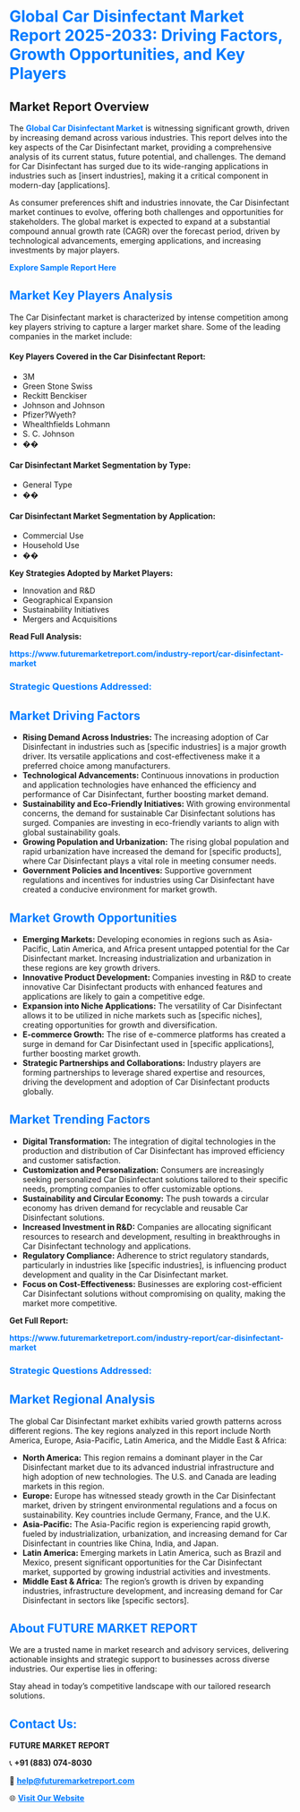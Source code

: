 <h1 style="color: #007BFF;">Global Car Disinfectant Market Report 2025-2033: Driving Factors, Growth Opportunities, and Key Players</h1>

<section id="overview">
<h2>Market Report Overview</h2>
<p>The <a href="https://www.futuremarketreport.com/industry-report/car-disinfectant-market" style="color: #007BFF; text-decoration: none;"><strong>Global Car Disinfectant Market</strong></a> is witnessing significant growth, driven by increasing demand across various industries. This report delves into the key aspects of the Car Disinfectant market, providing a comprehensive analysis of its current status, future potential, and challenges. The demand for Car Disinfectant has surged due to its wide-ranging applications in industries such as [insert industries], making it a critical component in modern-day [applications].</p>
<p>As consumer preferences shift and industries innovate, the Car Disinfectant market continues to evolve, offering both challenges and opportunities for stakeholders. The global market is expected to expand at a substantial compound annual growth rate (CAGR) over the forecast period, driven by technological advancements, emerging applications, and increasing investments by major players.</p>
</section>

<section id="overview">
<p><a href="https://www.futuremarketreport.com/request-sample/reportId=117224" style="color: #007BFF; text-decoration: none;"><strong>Explore Sample Report Here</strong></a></p>
</section>

<section id="key-players">
<h2 style="color: #007BFF;">Market Key Players Analysis</h2>
<p>The Car Disinfectant market is characterized by intense competition among key players striving to capture a larger market share. Some of the leading companies in the market include:</p>
<h4>Key Players Covered in the Car Disinfectant Report:</h4>
<ul><li>3M</li><li>Green Stone Swiss</li><li>Reckitt Benckiser</li><li>Johnson and Johnson</li><li>Pfizer?Wyeth?</li><li>Whealthfields Lohmann</li><li>S. C. Johnson</li><li>��</li></ul>
<h4>Car Disinfectant Market Segmentation by Type:</h4>
<ul><li>General Type</li><li>��</li></ul>

<h4>Car Disinfectant Market Segmentation by Application:</h4>
<ul><li>Commercial Use</li><li>Household Use</li><li>��</li></ul>
<p><strong>Key Strategies Adopted by Market Players:</strong></p>
<ul>
<li>Innovation and R&D</li>
<li>Geographical Expansion</li>
<li>Sustainability Initiatives</li>
<li>Mergers and Acquisitions</li>
</ul>
</section>

<section>
<p><strong>Read Full Analysis: </strong></p><a href="https://www.futuremarketreport.com/industry-report/car-disinfectant-market" style="color: #007BFF; text-decoration: none;"><strong>https://www.futuremarketreport.com/industry-report/car-disinfectant-market</strong></a>
<h3 style="color: #007BFF;">Strategic Questions Addressed:</h3>
</section>

<section id="driving-factors">
<h2 style="color: #007BFF;">Market Driving Factors</h2>
<ul>
<li><strong>Rising Demand Across Industries:</strong> The increasing adoption of Car Disinfectant in industries such as [specific industries] is a major growth driver. Its versatile applications and cost-effectiveness make it a preferred choice among manufacturers.</li>
<li><strong>Technological Advancements:</strong> Continuous innovations in production and application technologies have enhanced the efficiency and performance of Car Disinfectant, further boosting market demand.</li>
<li><strong>Sustainability and Eco-Friendly Initiatives:</strong> With growing environmental concerns, the demand for sustainable Car Disinfectant solutions has surged. Companies are investing in eco-friendly variants to align with global sustainability goals.</li>
<li><strong>Growing Population and Urbanization:</strong> The rising global population and rapid urbanization have increased the demand for [specific products], where Car Disinfectant plays a vital role in meeting consumer needs.</li>
<li><strong>Government Policies and Incentives:</strong> Supportive government regulations and incentives for industries using Car Disinfectant have created a conducive environment for market growth.</li>
</ul>
</section>

<section id="growth-opportunities">
<h2 style="color: #007BFF;">Market Growth Opportunities</h2>
<ul>
<li><strong>Emerging Markets:</strong> Developing economies in regions such as Asia-Pacific, Latin America, and Africa present untapped potential for the Car Disinfectant market. Increasing industrialization and urbanization in these regions are key growth drivers.</li>
<li><strong>Innovative Product Development:</strong> Companies investing in R&D to create innovative Car Disinfectant products with enhanced features and applications are likely to gain a competitive edge.</li>
<li><strong>Expansion into Niche Applications:</strong> The versatility of Car Disinfectant allows it to be utilized in niche markets such as [specific niches], creating opportunities for growth and diversification.</li>
<li><strong>E-commerce Growth:</strong> The rise of e-commerce platforms has created a surge in demand for Car Disinfectant used in [specific applications], further boosting market growth.</li>
<li><strong>Strategic Partnerships and Collaborations:</strong> Industry players are forming partnerships to leverage shared expertise and resources, driving the development and adoption of Car Disinfectant products globally.</li>
</ul>
</section>

<section id="trending-factors">
<h2 style="color: #007BFF;">Market Trending Factors</h2>
<ul>
<li><strong>Digital Transformation:</strong> The integration of digital technologies in the production and distribution of Car Disinfectant has improved efficiency and customer satisfaction.</li>
<li><strong>Customization and Personalization:</strong> Consumers are increasingly seeking personalized Car Disinfectant solutions tailored to their specific needs, prompting companies to offer customizable options.</li>
<li><strong>Sustainability and Circular Economy:</strong> The push towards a circular economy has driven demand for recyclable and reusable Car Disinfectant solutions.</li>
<li><strong>Increased Investment in R&D:</strong> Companies are allocating significant resources to research and development, resulting in breakthroughs in Car Disinfectant technology and applications.</li>
<li><strong>Regulatory Compliance:</strong> Adherence to strict regulatory standards, particularly in industries like [specific industries], is influencing product development and quality in the Car Disinfectant market.</li>
<li><strong>Focus on Cost-Effectiveness:</strong> Businesses are exploring cost-efficient Car Disinfectant solutions without compromising on quality, making the market more competitive.</li>
</ul>
</section>

<section>
<p><strong>Get Full Report: </strong></p><a href="https://www.futuremarketreport.com/industry-report/car-disinfectant-market" style="color: #007BFF; text-decoration: none;"><strong>https://www.futuremarketreport.com/industry-report/car-disinfectant-market</strong></a>
<h3 style="color: #007BFF;">Strategic Questions Addressed:</h3>
</section>


<section id="regional-analysis">
<h2 style="color: #007BFF;">Market Regional Analysis</h2>
<p>The global Car Disinfectant market exhibits varied growth patterns across different regions. The key regions analyzed in this report include North America, Europe, Asia-Pacific, Latin America, and the Middle East & Africa:</p>
<ul>
<li><strong>North America:</strong> This region remains a dominant player in the Car Disinfectant market due to its advanced industrial infrastructure and high adoption of new technologies. The U.S. and Canada are leading markets in this region.</li>
<li><strong>Europe:</strong> Europe has witnessed steady growth in the Car Disinfectant market, driven by stringent environmental regulations and a focus on sustainability. Key countries include Germany, France, and the U.K.</li>
<li><strong>Asia-Pacific:</strong> The Asia-Pacific region is experiencing rapid growth, fueled by industrialization, urbanization, and increasing demand for Car Disinfectant in countries like China, India, and Japan.</li>
<li><strong>Latin America:</strong> Emerging markets in Latin America, such as Brazil and Mexico, present significant opportunities for the Car Disinfectant market, supported by growing industrial activities and investments.</li>
<li><strong>Middle East & Africa:</strong> The region’s growth is driven by expanding industries, infrastructure development, and increasing demand for Car Disinfectant in sectors like [specific sectors].</li>
</ul>
</section>

<footer>
<h2 style="color: #007BFF;">About FUTURE MARKET REPORT</h2>
<p>We are a trusted name in market research and advisory services, delivering actionable insights and strategic support to businesses across diverse industries. Our expertise lies in offering:</p>

<p>Stay ahead in today’s competitive landscape with our tailored research solutions.</p>

<h2 style="color: #007BFF;">Contact Us:</h2>
<p><strong>FUTURE MARKET REPORT</strong></p>
<p>📞 <strong>+91 (883) 074-8030</strong></p>
<p>📧 <strong><a href="mailto:help@futuremarketreport.com" style="color: #007BFF;">help@futuremarketreport.com</a></strong></p>
<p>🌐 <strong><a href="https://www.futuremarketreport.com/" style="color: #007BFF;">Visit Our Website</a></strong></p>
</footer>